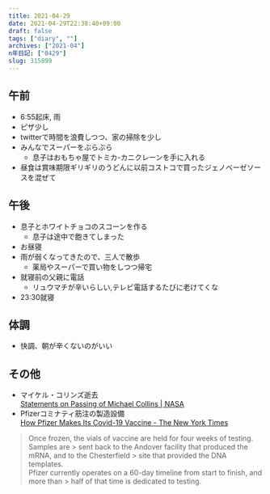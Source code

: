 ```yaml
---
title: 2021-04-29
date: 2021-04-29T22:38:40+09:00
draft: false
tags: ["diary", ""]
archives: ["2021-04"]
n年日記: ["0429"]
slug: 315899
---
```

## 午前
- 6:55起床, 雨
- ピザ少し
- twitterで時間を浪費しつつ、家の掃除を少し
- みんなでスーパーをぶらぶら
  - 息子はおもちゃ屋でトミカ-カニクレーンを手に入れる
- 昼食は賞味期限ギリギリのうどんに以前コストコで買ったジェノベーゼソースを混ぜて
## 午後
- 息子とホワイトチョコのスコーンを作る
  - 息子は途中で飽きてしまった
- お昼寝
- 雨が弱くなってきたので、三人で散歩
  - 薬局やスーパーで買い物をしつつ帰宅
- 就寝前の父親に電話
  - リュウマチが辛いらしい,テレビ電話するたびに老けてくな
- 23:30就寝
## 体調
- 快調、朝が辛くないのがいい
## その他
- マイケル・コリンズ逝去  
[Statements on Passing of Michael Collins | NASA](https://www.nasa.gov/press-release/statements-on-passing-of-michael-collins)
- Pfizerコミナティ筋注の製造設備  
[How Pfizer Makes Its Covid-19 Vaccine - The New York Times](https://www.nytimes.com/interactive/2021/health/pfizer-coronavirus-vaccine.html?smid=tw-share)  
> Once frozen, the vials of vaccine are held for four weeks of testing. Samples are > sent back to the Andover facility that produced the mRNA, and to the Chesterfield > site that provided the DNA templates.  
> Pfizer currently operates on a 60-day timeline from start to finish, and more than > half of that time is dedicated to testing.
